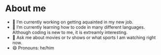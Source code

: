 # About me

- 🔭 I’m currently working on getting aquainted in my new job.
- 🌱 I’m currently learning how to code in many different languages. Although coding is new to me, it is extreamly interesting.
- 💬 Ask me about movies or tv shows or what sports I am watching right now.
- 😄 Pronouns: he/him
<!--
- ⚡ Fun fact:
- -->

